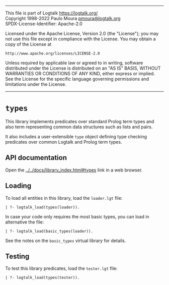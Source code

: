 ________________________________________________________________________

This file is part of Logtalk <https://logtalk.org/>  
Copyright 1998-2022 Paulo Moura <pmoura@logtalk.org>  
SPDX-License-Identifier: Apache-2.0

Licensed under the Apache License, Version 2.0 (the "License");
you may not use this file except in compliance with the License.
You may obtain a copy of the License at

    http://www.apache.org/licenses/LICENSE-2.0

Unless required by applicable law or agreed to in writing, software
distributed under the License is distributed on an "AS IS" BASIS,
WITHOUT WARRANTIES OR CONDITIONS OF ANY KIND, either express or implied.
See the License for the specific language governing permissions and
limitations under the License.
________________________________________________________________________


`types`
=======

This library implements predicates over standard Prolog term types and 
also term representing common data structures such as lists and pairs.

It also includes a user-extensible `type` object defining type checking
predicates over common Logtalk and Prolog term types.


API documentation
-----------------

Open the [../../docs/library_index.html#types](../../docs/library_index.html#types)
link in a web browser.


Loading
-------

To load all entities in this library, load the `loader.lgt` file:

	| ?- logtalk_load(types(loader)).

In case your code only requires the most basic types, you can load in
alternative the file:

	| ?- logtalk_load(basic_types(loader)).

See the notes on the `basic_types` virtual library for details.


Testing
-------

To test this library predicates, load the `tester.lgt` file:

	| ?- logtalk_load(types(tester)).
